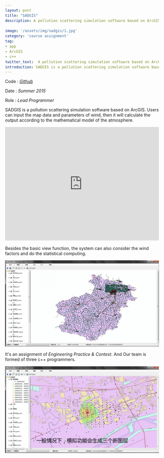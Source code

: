 ```yaml
---
layout: post
title: "SADGIS"
description: A pollution scattering simulation software based on ArcGIS.

image: '/assets/img/sadgis/1.jpg'
category: 'course assignment'
tag:
- app
- ArcGIS
- c++
twitter_text:  A pollution scattering simulation software based on ArcGIS - SADGIS made by Lind Chen. 
introduction: SADGIS is a pollution scattering simulation software based on ArcGIS. Users can input the map data and parameters of wind, then it will calculate the result according to the mathematical model of the atmosphere.
---
```


Code : *[Github](https://github.com/cozlind/SADGIS)*

Date : *Summer 2015*

Role : *Lead Programmer*

SADGIS is a pollution scattering simulation software based on ArcGIS. Users can input the map data and parameters of wind, then it will calculate the output according to the mathematical model of the atmosphere.

<iframe width="100%" height="372vh" src="https://www.youtube.com/embed/r9ILrh30pLI" frameborder="0" allow="autoplay; encrypted-media" allowfullscreen></iframe>

Besides the basic view function, the system can also consider the wind factors and do the statistical computing.

![](/assets/img/sadgis/2.jpg)

It's an assignment of *Engineering Practice & Contest*. And Our team is formed of three c++ programmers.

![](/assets/img/sadgis/3.jpg)
